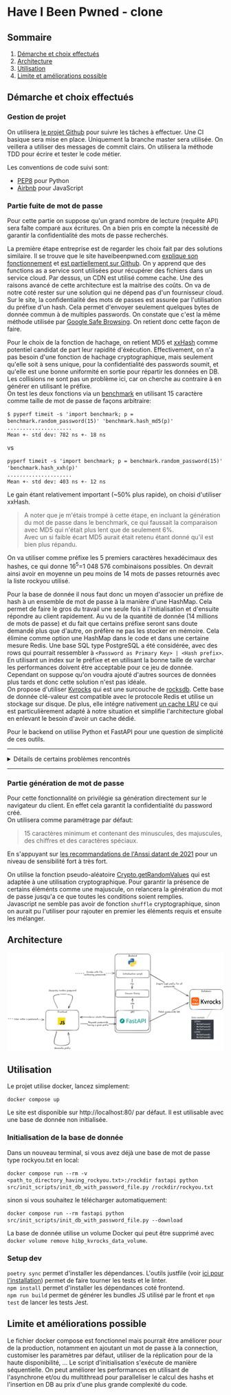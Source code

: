 # Have I Been Pwned - clone

## Sommaire
1. [Démarche et choix effectués](#démarche-et-choix-effectués)
2. [Architecture](#architecture)
3. [Utilisation](#utilisation)
4. [Limite et améliorations possible](#limite-et-améliorations-possible)

## Démarche et choix effectués

### Gestion de projet

On utilisera [le projet Github](https://github.com/users/Hugo-C/projects/5) pour suivre les tâches à effectuer.
Une CI basique sera mise en place. Uniquement la branche master sera utilisée. On veillera a utiliser des messages de commit clairs. On utilisera la méthode TDD pour écrire et tester le code métier.

Les conventions de code suivi sont:
* [PEP8](https://pep8.org/) pour Python
* [Airbnb](https://github.com/airbnb/javascript) pour JavaScript

### Partie fuite de mot de passe

Pour cette partie on suppose qu'un grand nombre de lecture (requête API) sera faîte comparé aux écritures. On a bien pris en compte la nécessité de garantir la confidentialité des mots de passe recherchés.  

La première étape entreprise est de regarder les choix fait par des solutions similaire. Il se trouve que le site haveibeenpwned.com [explique son fonctionnement](https://www.troyhunt.com/ive-just-launched-pwned-passwords-version-2/#cloudflareprivacyandkanonymity) et [est partiellement sur Github](https://github.com/HaveIBeenPwned/PwnedPasswordsAzureFunction).
On y apprend que des functions as a service sont utilisées pour récupérer des fichiers dans un service cloud. Par dessus, un CDN est utilisé comme cache. Une des raisons avancé de cette architecture est la maitrise des coûts. On va de notre coté rester sur une solution qui ne dépend pas d'un fournisseur cloud.  
Sur le site, la confidentialité des mots de passes est assurée par l'utilisation du préfixe d'un hash. Cela permet d'envoyer seulement quelques bytes de donnée commun à de multiples passwords. On constate que c'est la même méthode utilisée par [Google Safe Browsing](https://developers.google.com/safe-browsing/v4#update-api-v4). On retient donc cette façon de faire.

Pour le choix de la fonction de hachage, on retient MD5 et [xxHash](https://github.com/Cyan4973/xxHash) comme potentiel candidat de part leur rapidité d'éxécution. Effectivement, on n'a pas besoin d'une fonction de hachage cryptographique, mais seulement qu'elle soit à sens unique, pour la confidentialité des passwords soumit, et qu'elle est une bonne uniformité en sortie pour répartir les données en DB. Les collisions ne sont pas un problème ici, car on cherche au contraire à en générer en utilisant le préfixe.   
On test les deux fonctions via un [benchmark](doc/benchmark.py) en utilisant 15 caractère comme taille de mot de passe de façons arbitraire:
```
$ pyperf timeit -s 'import benchmark; p = benchmark.random_password(15)' 'benchmark.hash_md5(p)'
.....................
Mean +- std dev: 782 ns +- 18 ns
```
vs
```
pyperf timeit -s 'import benchmark; p = benchmark.random_password(15)' 'benchmark.hash_xxh(p)'
.....................
Mean +- std dev: 403 ns +- 12 ns
```
Le gain étant relativement important (~50% plus rapide), on choisi d'utiliser xxHash. 

> A noter que je m'étais trompé à cette étape, en incluant la génération du mot de passe dans le benchmark, ce qui faussait la comparaison avec MD5 qui n'était plus lent que de seulement 6%.  
> Avec un si faible écart MD5 aurait était retenu étant donné qu'il est bien plus répandu.  

On va utiliser comme préfixe les 5 premiers caractères hexadécimaux des hashes, ce qui donne 16<sup>5</sup>=1 048 576 combinaisons possibles. On devrait ainsi avoir en moyenne un peu moins de 14 mots de passes retournés avec la liste rockyou utilisé.

Pour la base de donnée il nous faut donc un moyen d'associer un préfixe de hash à un ensemble de mot de passe à la manière d'une HashMap. Cela permet de faire le gros du travail une seule fois à l'initialisation et d'ensuite répondre au client rapidement. Au vu de la quantité de donnée (14 millions de mots de passe) et du fait que certains préfixe seront sans doute demandé plus que d'autre, on préfère ne pas les stocker en mémoire. Cela élimine comme option une HashMap dans le code et dans une certaine mesure Redis. Une base SQL type PostgreSQL a été considérée, avec des rows qui pourrait ressembler à `<Password as Primary Key> | <Hash prefix>`. En utilisant un index sur le préfixe et en utilisant la bonne taille de varchar les performances doivent être acceptable pour ce jeu de donnée. Cependant on suppose qu'on voudra ajouté d'autres sources de données plus tards et donc cette solution n'est pas idéale.  
On propose d'utiliser [Kvrocks](https://github.com/apache/kvrocks) qui est une surcouche de [rocksdb](https://rocksdb.org/). Cette base de donnée clé-valeur est compatible avec le protocole Redis et utilise un stockage sur disque. De plus, elle intégre nativement [un cache LRU](https://github.com/facebook/rocksdb/wiki/Block-Cache#lru-cache) ce qui est particulièrement adapté à notre situation et simplifie l'architecture global en enlevant le besoin d'avoir un cache dédié.

Pour le backend on utilise Python et FastAPI pour une question de simplicité de ces outils.

---

<details>
  <summary>Détails de certains problèmes rencontrés</summary>

<h4>Initialisation lente de la base de donnée</h4>

Lors de la création du script d'initialisation, arrive le moment de faire le premier test avec le jeu de données complet (au niveau de ce <a href="https://github.com/Hugo-C/HIBP/commit/7f5db7e5eecfada55918ec67b2e98cba9b911c9e">commit</a> )). Le script est relativement lent et je l'arrete après quelques minutes. En essayant sur 100k entrées le script prend 34s, ce qui donnerai 80mins avec les 14M d'entrées.
J'utilise un outil de profiling (en l'occurrence Sentry car je l'avais sous la main). Il montre que plus de 90% du temps est passé dans <code>PasswordStorage.add_password</code>:

![profile Sentry](doc/sentry_profiling.png) 

Plusieurs solutions sont envisagées. La première est de pousser les données en batch, ce qui nécessite avec `sadd` de pousser plusieurs password qui ont le même prefix. Cette solution parait compliqué à mettre en place, car elle oblige a stocker beaucoups d'informations en mémoire. D'autres solutions comme utiliser de l'asynchrone, ou encore du multiprocessing implique une forte complexité supplémentaire. Par exemple découper le fichier d'entrée en une centaine de mini fichiers pour être traité par des "workers" différents. Heureusement Redis fournit un système de batch de commande via [les pipelines](https://redis.io/docs/latest/develop/use/pipelining/) qui permet d'avoir des commandes différentes dans un seul appel. Après quelques essais, des batchs de 200 commandes semble être le bon compromis qui permet de faire 100k passwords en 3s, ce qui est plus acceptable.  
Au final il faut compter 10~15 mins pour inserer la totalité des données. Sur un projet où cette opération serait répété, le choix de la base de donnée et/ou son optimisation pourrait être exploré.

<h4>Nécessité d'utiliser un bundler</h4>

Pour la partie frontend, je n'ai pas réussis à mon grand regret à utiliser la librairie npm dans le navigateur d'une manière compatible avec Jest. Je me suis rabattu sur `browserify` puis sur `esbuild`.  
Cela m'a obligé à supprimer les références au JS dans le HTML et a séparer le JS entre les éléments qui font appel au DOM (non compatible avec Jest) avec le code que l'on souhaite tester (voir [commit](https://github.com/Hugo-C/HIBP/commit/6204d792616d1e2dca3550e355350d4feeee047e)).

</details>

---

### Partie génération de mot de passe

Pour cette fonctionnalité on privilégie sa génération directement sur le navigateur du client. En effet cela garantit la confidentialité du password créé.  
On utilisera comme paramétrage par défaut:
> 15 caractères minimum et contenant des minuscules, des majuscules, des chiffres et des caractères spéciaux.

En s'appuyant sur [les recommandations de l'Anssi datant de 2021](https://cyber.gouv.fr/publications/recommandations-relatives-lauthentification-multifacteur-et-aux-mots-de-passe) pour un niveau de sensibilité fort à très fort.

On utilise la fonction pseudo-aléatoire [Crypto.getRandomValues](https://developer.mozilla.org/en-US/docs/Web/API/Crypto/getRandomValues) qui est adaptée à une utilisation cryptographique.
Pour garantir la présence de certains éléménts comme une majuscule, on relancera la génération du mot de passe jusqu'a ce que toutes les conditions soient remplies.    
Javascript ne semble pas avoir de fonction `shuffle` cryptographique, sinon on aurait pu l'utiliser pour rajouter en premier les éléments requis et ensuite les mélanger. 

## Architecture

![Vue d'ensemble de l'architecture](doc/architecture.excalidraw.png)

## Utilisation

Le projet utilise docker, lancez simplement:
```shell
docker compose up
```
Le site est disponible sur http://localhost:80/ par défaut. Il est utilisable avec une base de donnée non initialisée.

### Initialisation de la base de donnée

Dans un nouveau terminal, si vous avez déjà une base de mot de passe type rockyou.txt en local:
```shell
docker compose run --rm -v <path_to_directory_having_rockyou.txt>:/rockdir fastapi python src/init_scripts/init_db_with_password_file.py /rockdir/rockyou.txt
```
sinon si vous souhaitez le télécharger automatiquement:
```shell
docker compose run --rm fastapi python src/init_scripts/init_db_with_password_file.py --download
```

La base de donnée utilise un volume Docker qui peut être supprimé avec `docker volume remove hibp_kvrocks_data_volume`.

### Setup dev

`poetry sync` permet d'installer les dépendances. L'outils justfile (voir [ici pour l'installation](https://github.com/casey/just?tab=readme-ov-file#cross-platform)) permet de faire tourner les tests et le linter.  
`npm install` permet d'installer les dépendances coté frontend.  
`npm run build` permet de générer les bundles JS utilisé par le front et `npm test` de lancer les tests Jest.

## Limite et améliorations possible

Le fichier docker compose est fonctionnel mais pourrait être améliorer pour de la production, notamment en ajoutant un mot de passe à la connection, customiser les paramètres par défaut, utiliser de la réplication pour de la haute disponibilité, ...
Le script d'initialisation s'exécute de manière séquentielle. On peut améliorer les performances en utilisant de l'asynchrone et/ou du multithread pour paralleliser le calcul des hashs et l'insertion en DB au prix d'une plus grande complexité du code.